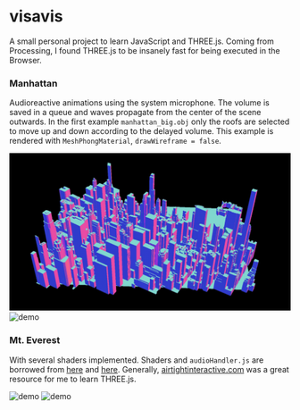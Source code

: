 # visavis
A small personal project to learn JavaScript and THREE.js. Coming from Processing, I found THREE.js to be insanely fast for being executed in the Browser.

### Manhattan 
Audioreactive animations using the system microphone. The volume is saved in a queue and waves propagate from the center of the scene outwards. In the first example `manhattan_big.obj` only the roofs are selected to move up and down according to the delayed volume. This example is rendered with `MeshPhongMaterial`, `drawWireframe = false`.

![demo](assets/3.gif)
![demo](assets/4.gif)

### Mt. Everest 
With several shaders implemented. Shaders and `audioHandler.js` are borrowed from [here](https://www.airtightinteractive.com/demos/js/badtvshader/) and [here](https://www.airtightinteractive.com/demos/js/uberviz/audioanalysis/). Generally, [airtightinteractive.com](https://www.airtightinteractive.com/2013/10/making-audio-reactive-visuals/) was a great resource for me to learn THREE.js. 

![demo](assets/1.gif)
![demo](assets/2.gif)
